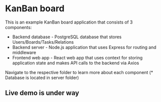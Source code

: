 # KanBan board

This is an example KanBan board application that consists of 3 components:  
* Backend database - PostgreSQL database that stores Users/Boards/Tasks/Relations
* Backend server - Node.js application that uses Express for routing and middleware
* Frontend web app - React web app that uses context for storing application state and makes API calls to the backend via Axios  

Navigate to the respective folder to learn more about each component (* Database is located in server folder)

## Live demo is under way
